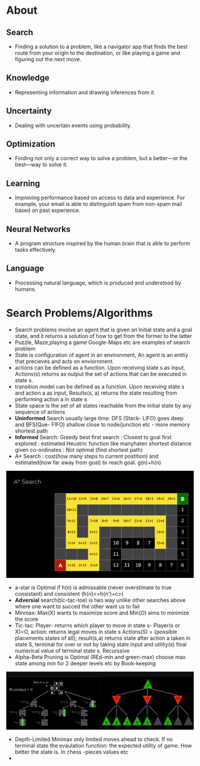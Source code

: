 # About
## Search
- Finding a solution to a problem, like a navigator app that finds the best route from your origin to the destination, or like playing a game and figuring out the next move.

## Knowledge
- Representing information and drawing inferences from it.

## Uncertainty
- Dealing with uncertain events using probability.

## Optimization
- Finding not only a correct way to solve a problem, but a better—or the best—way to solve it.

## Learning
- Improving performance based on access to data and experience. For example, your email is able to distinguish spam from non-spam mail based on past experience.

## Neural Networks
- A program structure inspired by the human brain that is able to perform tasks effectively.

## Language
- Processing natural language, which is produced and understood by humans.


# Search Problems/Algorithms
- Search problems involve an agent that is given an initial state and a goal state, and it returns a solution of how to get from the former to the latter
- Puzzle, Maze,playing a game Google-Maps etc are examples of search problem
- State is configuration of agent in an  environment, An agent is an entity that precieves and acts on enviornment.
- actions can be defined as a function. Upon receiving state s as input, Actions(s) returns as output the set of actions that can be executed in state s.
- transition model can be defined as a function. Upon receiving state s and action a as input, Results(s, a) returns the state resulting from performing action a in state s
- State space is the set of all states reachable from the initial state by any sequence of actions
- **Uninformed** Search usually large time: DFS (Stack- LIFO) goes deep and BFS(Que- FIFO) shallow close to node/junction etc - more memory shortest path 
- **Informed** Search: Greedy best first search : Closest to goal first explored : estimated Heustric function like manyhaten shortest distance given co-ordinates : Not optimal (find shortest path)
- A* Search : cost(how many steps to current postition) and estimated(how far away from goal) to reach goal. g(n)+h(n)
<img src="a-star.PNG">

- a-star is Optimal if h(n) is admissable (never overstimate to true consistant) and consistent (h(n)<=h(n')+c>)
- **Adversial** search(tic-tac-toe) is two way unlike other searches above where one want to succed the other want us to fail
- Minmax: Max(X) wants to maximize score and Min(O) aims to minimize the score
- Tic-tac: Player- returns which player to move in state s- Player(s or X)=O, action: returns legal moves in state s Actions(S) = {possible placements states of all}, result(s,a) returns state after action a taken in state S, terminal for over or not by taking state input and utility(s) final numerical value of terminal state s. Recurssive
- Alpha-Beta Pruning is  Optimal (REd-min and green-max) choose max state among min for 2 deeper levels etc by Book-keeping
<img src="min-max-pruning.PNG">

- Depth-Limited Minimax only limited moves ahead to check. If no terminal state the evaulation function: the expected utility of game. How better the state is. In chess -pieces values etc
- 